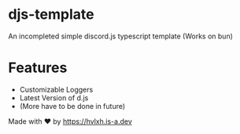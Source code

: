 # djs-template

An incompleted simple discord.js typescript template (Works on bun)

# Features

- Customizable Loggers
- Latest Version of d.js
- (More have to be done in future)

Made with ❤ by https://hvlxh.is-a.dev
